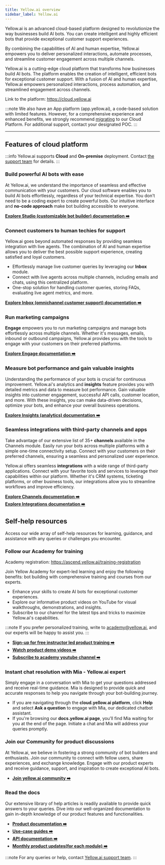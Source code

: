 ```yaml
---
title: Yellow.ai overview
sidebar_label: Yellow.ai
---
```


Yellow.ai is an advanced cloud-based platform designed to revolutionize the way businesses build AI bots. You can create intelligent and highly efficient bots that provide exceptional customer support experiences. 

By combining the capabilities of AI and human expertise, Yellow.ai empowers you to deliver personalized interactions, automate processes, and streamline customer engagement across multiple channels.

<!--
Yellow.ai offers two different platforms:

- **App**: App.yellow.ai is our **code-based platform**, catering to users who prefer a more hands-on approach. It offers a drag-and-drop interface that empowers users with advanced customization options and full control over their bot's behavior. This platform is ideal for developers or businesses with specific coding requirements or the need for highly tailored bot functionalities. All the new features will only be available on cloud platform.

-->

Yellow.ai is a cutting-edge cloud platform that transforms how businesses build AI bots. The platform enables the creation of intelligent, efficient bots for exceptional customer support. With a fusion of AI and human expertise, Yellow.ai empowers personalized interactions, process automation, and streamlined engagement across channels.

Link to the platform: https://cloud.yellow.ai

:::note
We also have an App platform (app.yellow.ai), a code-based solution with limited features. However, for a comprehensive experience and enhanced benefits, we strongly recommend [migrating](https://docs.yellow.ai/docs/cookbooks/migration-guide) to our Cloud Platform. For additional support, contact your designated POC.
:::


--------

## Features of cloud platform


:::info 
Yellow.ai supports **Cloud** and **On-premise** deployment. Contact [the support team](mailto:support@yellow.ai) for details. 
:::


### Build powerful AI bots with ease

At Yellow.ai, we understand the importance of seamless and effective communication with your customers. Our cloud software enables you to build AI bots effortlessly, regardless of your technical expertise. You don't need to be a coding expert to create powerful bots. Our intuitive interface and **no-code approach** make bot building accessible to everyone.
      
[**Explore Studio (customizable bot builder) documentation :arrow_right:**](https://docs.yellow.ai/docs/platform_concepts/studio/overview)

<!--
### Ready-made templates for quick deployment

Accelerate your bot development process with Yellow.ai's **marketplace** of ready-made templates. Our templates cater to different business use cases and industries, providing you with a head start in creating bots. Simply choose the template that suits your requirements, customize it to align with your brand, and deploy your bot quickly.

[**Explore Marketplace templates documentation :arrow_right:**](https://docs.yellow.ai/docs/platform_concepts/Getting%20Started/marketplaceintro)

-->

### Connect customers to human techies for support

Yellow.ai goes beyond automated responses by providing seamless integration with live agents. The combination of AI and human expertise allows you to deliver the best possible support experience, creating satisfied and loyal customers.
      
- Effortlessly manage live customer queries by leveraging our **Inbox** module. 
- Connect with live agents across multiple channels, including emails and chats, using this centralized platform. 
- One-stop solution for handling customer queries, storing FAQs, evaluating live agent metrics, and more. 


[**Explore Inbox (omnichannel customer support) documentation :arrow_right:**](https://docs.yellow.ai/docs/platform_concepts/inbox)


### Run marketing campaigns 

**Engage** empowers you to run marketing campaigns and manage bots effortlessly across multiple channels. Whether it's messages, emails, inbound or outbound campaigns, Yellow.ai provides you with the tools to engage with your customers on their preferred platforms. 

[**Explore Engage documentation :arrow_right:**](https://docs.yellow.ai/docs/platform_concepts/engagement/engage)

### Measure bot performance and gain valuable insights

Understanding the performance of your bots is crucial for continuous improvement. Yellow.ai's analytics and **insights** feature provides you with detailed metrics and data to measure bot performance. Gain valuable insights into customer engagement, successful API calls, customer location, and more. With these insights, you can make data-driven decisions, optimize your bots, and enhance your overall business operations.

[**Explore Insights (analytics) documentation :arrow_right:**](https://docs.yellow.ai/docs/platform_concepts/growth/introductiontoinsights)


### Seamless integrations with third-party channels and apps

Take advantage of our extensive list of 35+ **channels** available in the Channels module. Easily run your bots across multiple platforms with a simple one-time connectivity setup. Connect with your customers on their preferred channels, ensuring a seamless and personalized user experience.

Yellow.ai offers seamless **integrations** with a wide range of third-party applications. Connect with your favorite tools and services to leverage their capabilities within our platform. Whether it's CRM systems, ticketing platforms, or other business tools, our integrations allow you to streamline workflows and improve efficiency.


[**Explore Channels documentation :arrow_right:**](https://docs.yellow.ai/docs/platform_concepts/channelConfiguration/overview)        
[**Explore Integrations documentation :arrow_right:**](https://docs.yellow.ai/docs/platform_concepts/appConfiguration/overview)



## Self-help resources


Access our wide array of self-help resources for learning, guidance, and assistance with any queries or challenges you encounter.

### Follow our Academy for training 

Academy registration: https://ascend.yellow.ai/training-registration

Join Yellow Academy for expert-led learning and enjoy the following benefits:
bot building with comprehensive training and courses from our experts.
- Enhance your skills to create AI bots for exceptional customer experiences.
- Explore our informative product videos on YouTube for visual walkthroughs, demonstrations, and insights.
- Subscribe to our channel for the latest tips and tricks to maximize Yellow.ai's capabilities.

:::note
If you prefer personalized training, write to academy@yellow.ai, and our experts will be happy to assist you.
:::

- [**Sign-up for free instructor led product training :arrow_right:**](https://ascend.yellow.ai/training-registration)
- [**Watch product demo videos :arrow_right:**](https://docs.yellow.ai/docs/tutorials/basics)        
- [**Subscribe to academy youtube channel :arrow_right:**](https://www.youtube.com/@yellowaiacademy)      


### Instant chat resolution with Mia - Yellow.ai expert

Simply engage in a conversation with Mia to get your questions addressed and receive real-time guidance. Mia is designed to provide quick and accurate responses to help you navigate through your bot-building journey.

- If you are navigating through the **cloud.yellow.ai platform**, click **Help** and select **Ask a question** to engage with Mia, our dedicated chatbot assistant. 
- If you're browsing our **docs.yellow.ai page**, you'll find Mia waiting for you at the end of the page. Initiate a chat and Mia will address your queries promptly.

<!--
![](https://hackmd.io/_uploads/S1UFf7Uoh.png)
-->


### Join our Community for product discussions

At Yellow.ai, we believe in fostering a strong community of bot builders and enthusiasts. 
Join our community to connect with fellow users, share experiences, and exchange knowledge. Engage with our product experts and receive guidance, support, and inspiration to create exceptional AI bots.
- [**Join yellow.ai community :arrow_right:**](https://community.yellow.ai/) 


### Read the docs 

Our extensive library of help articles is readily available to provide quick answers to your queries. Dive into our well-organized documentation to gain in-depth knowledge of our product features and functionalities.

* [**Product documentation :arrow_right:**](https://docs.yellow.ai/docs/platform_concepts/getting-started)      
* [**Use-case guides :arrow_right:**](https://docs.yellow.ai/docs/cookbooks/getting_started)      
* [**API documentation :arrow_right:**](https://docs.yellow.ai/api)      
* [**Monthly product updates(for each module) :arrow_right:**](https://docs.yellow.ai/docs/updates/overview)      


:::note
For any queries or help, contact [Yellow.ai support team](mailto:support@yellow.ai). 
:::